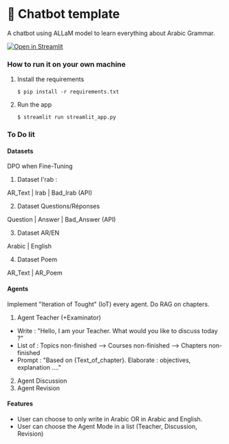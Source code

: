 # 💬 Chatbot template

A chatbot using ALLaM model to learn everything about Arabic Grammar.

[![Open in Streamlit](https://static.streamlit.io/badges/streamlit_badge_black_white.svg)](https://chatbot-template.streamlit.app/)

### How to run it on your own machine

1. Install the requirements

   ```
   $ pip install -r requirements.txt
   ```

2. Run the app

   ```
   $ streamlit run streamlit_app.py
   ```

### To Do lit

#### Datasets 
DPO when Fine-Tuning

1. Dataset I'rab :

AR_Text | Irab | Bad_Irab (API)

2. Dataset Questions/Réponses

Question | Answer | Bad_Answer (API)

3. Dataset AR/EN

Arabic | English 

4. Dataset Poem

AR_Text | AR_Poem

#### Agents

Implement "Iteration of Tought" (IoT) every agent.
Do RAG on chapters.

1. Agent Teacher (+Examinator)

- Write : "Hello, I am your Teacher. What would you like to discuss today ?"
- List of : Topics non-finished --> Courses non-finished --> Chapters non-finished
- Prompt : "Based on {Text_of_chapter}. Elaborate : objectives, explanation ...."

2. Agent Discussion
3. Agent Revision

#### Features
- User can choose to only write in Arabic OR in Arabic and English.
- User can choose the Agent Mode in a list (Teacher, Discussion, Revision)
  
